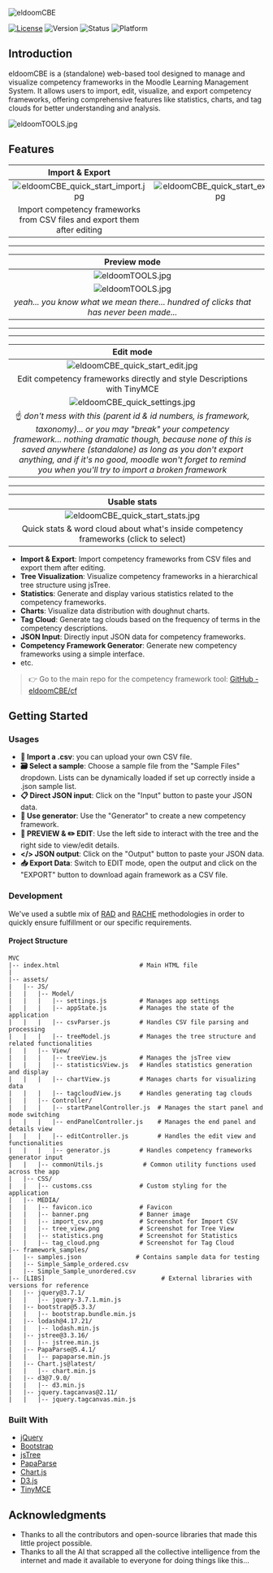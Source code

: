 ![eldoomCBE](https://eldoomcbe.github.io/cf/assets/MEDIA/eldoom_logo.png)

[![License](https://img.shields.io/badge/license-MIT-blue.svg)](https://opensource.org/licenses/MIT) ![Version](https://img.shields.io/badge/version-1.0.0-green.svg) ![Status](https://img.shields.io/badge/status-Active-brightgreen.svg) ![Platform](https://img.shields.io/badge/platform-Web-blue.svg)

## Introduction

eldoomCBE is a (standalone) web-based tool designed to manage and visualize competency frameworks in the Moodle Learning Management System. It allows users to import, edit, visualize, and export competency frameworks, offering comprehensive features like statistics, charts, and tag clouds for better understanding and analysis.

![eldoomTOOLS.jpg](https://eldoomcbe.github.io/.github/assets/screenshots/eldoomTOOLS.jpg)

## Features

|  **Import & Export** ||
|:---:|:---:|
|  ![eldoomCBE_quick_start_import.jpg](https://eldoomcbe.github.io/.github/assets/screenshots/eldoomCBE_quick_start_import.jpg)  | ![eldoomCBE_quick_start_export.jpg](https://eldoomcbe.github.io/.github/assets/screenshots/eldoomCBE_quick_start_export.jpg)  |
|  Import competency frameworks from CSV files and export them after editing  ||

---

|  **Preview mode** ||
|:---:|:---:|
|  ![eldoomTOOLS.jpg](https://eldoomcbe.github.io/.github/assets/screenshots/eldoomCBE_quick_start_preview.jpg)  ||
|  ![eldoomTOOLS.jpg](https://eldoomcbe.github.io/.github/assets/screenshots/eldoomCBE_quick_start_expanding.jpg)  ||
|  *yeah... you know what we mean there... hundred of clicks that has never been made...*  ||

---

---

|  **Edit mode** ||
|:---:|:---:|
|  ![eldoomCBE_quick_start_edit.jpg](https://eldoomcbe.github.io/.github/assets/screenshots/eldoomCBE_quick_start_edit.jpg)  ||
|  Edit competency frameworks directly and style Descriptions with TinyMCE  ||
|  ![eldoomCBE_quick_settings.jpg](https://eldoomcbe.github.io/.github/assets/screenshots/eldoomCBE_quick_settings.jpg)  ||
|  ☝️ *don't mess with this (parent id & id numbers, is framework, taxonomy)... or you may "break" your competency framework... nothing dramatic though, because none of this is saved anywhere (standalone) as long as you don't export anything, and if it's no good, moodle won't forget to remind you when you'll try to import a broken framework*  ||

---

|  **Usable stats** ||
|:---:|:---:|
|  ![eldoomCBE_quick_start_stats.jpg](https://eldoomcbe.github.io/.github/assets/screenshots/eldoomCBE_quick_start_stats.jpg)  ||
|  Quick stats & word cloud about what's inside competency frameworks (click to select)  ||

- **Import & Export**: Import competency frameworks from CSV files and export them after editing.
- **Tree Visualization**: Visualize competency frameworks in a hierarchical tree structure using jsTree.
- **Statistics**: Generate and display various statistics related to the competency frameworks.
- **Charts**: Visualize data distribution with doughnut charts.
- **Tag Cloud**: Generate tag clouds based on the frequency of terms in the competency descriptions.
- **JSON Input**: Directly input JSON data for competency frameworks.
- **Competency Framework Generator**: Generate new competency frameworks using a simple interface.
- etc.

> 👉 Go to the main repo for the competency framework tool: [GitHub - eldoomCBE/cf](https://github.com/eldoomCBE/cf)

## Getting Started



### Usages

- **📁 Import a .csv**: you can upload your own CSV file.
- **🗃️ Select a sample**: Choose a sample file from the "Sample Files" dropdown. Lists can be dynamically loaded if set up correctly inside a .json sample list.
- **📋 Direct JSON input**: Click on the "Input" button to paste your JSON data.
- **🎰 Use generator**: Use the "Generator" to create a new competency framework.
- **👀 PREVIEW & ✏️ EDIT**: Use the left side to interact with the tree and the right side to view/edit details.
- **</> JSON output**: Click on the "Output" button to paste your JSON data.
- **📥 Export Data**: Switch to EDIT mode, open the output and click on the "EXPORT" button to download again framework as a CSV file.

### Development

We've used a subtle mix of [RAD](https://en.wikipedia.org/wiki/Rapid_application_development) and [RACHE](https://www.la-rache.com) methodologies in order to quickly ensure fulfillment or our specific requirements.

#### Project Structure

```plaintext
MVC
|-- index.html                      # Main HTML file
|
|-- assets/
|   |-- JS/
|   |   |-- Model/
|   |   |   |-- settings.js         # Manages app settings
|   |   |   |-- appState.js         # Manages the state of the application
|   |   |   |-- csvParser.js        # Handles CSV file parsing and processing
|   |   |   |-- treeModel.js        # Manages the tree structure and related functionalities
|   |   |-- View/
|   |   |   |-- treeView.js         # Manages the jsTree view
|   |   |   |-- statisticsView.js   # Handles statistics generation and display
|   |   |   |-- chartView.js        # Manages charts for visualizing data
|   |   |   |-- tagcloudView.js     # Handles generating tag clouds
|   |   |-- Controller/
|   |   |   |-- startPanelController.js  # Manages the start panel and mode switching
|   |   |   |-- endPanelController.js    # Manages the end panel and details view
|   |   |   |-- editController.js        # Handles the edit view and functionalities
|   |   |   |-- generator.js        # Handles competency frameworks generator input
|   |   |-- commonUtils.js           # Common utility functions used across the app
|   |-- CSS/
|   |   |-- customs.css             # Custom styling for the application
|   |-- MEDIA/
|   |   |-- favicon.ico             # Favicon
|   |   |-- banner.png              # Banner image
|   |   |-- import_csv.png          # Screenshot for Import CSV
|   |   |-- tree_view.png           # Screenshot for Tree View
|   |   |-- statistics.png          # Screenshot for Statistics
|   |   |-- tag_cloud.png           # Screenshot for Tag Cloud
|-- framework_samples/
|   |-- samples.json               # Contains sample data for testing
|   |-- Simple_Sample_ordered.csv
|   |-- Simple_Sample_unordered.csv
|-- [LIBS]                                # External libraries with versions for reference
|   |-- jquery@3.7.1/
|   |   |-- jquery-3.7.1.min.js
|   |-- bootstrap@5.3.3/
|   |   |-- bootstrap.bundle.min.js
|   |-- lodash@4.17.21/
|   |   |-- lodash.min.js
|   |-- jstree@3.3.16/
|   |   |-- jstree.min.js
|   |-- PapaParse@5.4.1/
|   |   |-- papaparse.min.js
|   |-- Chart.js@latest/
|   |   |-- chart.min.js
|   |-- d3@7.9.0/
|   |   |-- d3.min.js
|   |-- jquery.tagcanvas@2.11/
|   |   |-- jquery.tagcanvas.min.js
```

### Built With

- [jQuery](https://jquery.com/)
- [Bootstrap](https://getbootstrap.com/)
- [jsTree](https://www.jstree.com/)
- [PapaParse](https://www.papaparse.com/)
- [Chart.js](https://www.chartjs.org/)
- [D3.js](https://d3js.org/)
- [TinyMCE](https://www.tiny.cloud/)

## Acknowledgments

- Thanks to all the contributors and open-source libraries that made this little project possible.
- Thanks to all the AI that scrapped all the collective intelligence from the internet and made it available to everyone for doing things like this...
